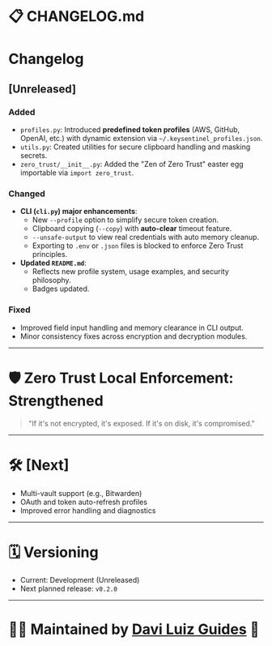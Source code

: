 # 📋 CHANGELOG.md

# Changelog

## [Unreleased]

### Added

- `profiles.py`: Introduced **predefined token profiles** (AWS, GitHub, OpenAI, etc.) with dynamic extension via `~/.keysentinel_profiles.json`.
- `utils.py`: Created utilities for secure clipboard handling and masking secrets.
- `zero_trust/__init__.py`: Added the "Zen of Zero Trust" easter egg importable via `import zero_trust`.

### Changed

- **CLI (`cli.py`) major enhancements**:
  - New `--profile` option to simplify secure token creation.
  - Clipboard copying (`--copy`) with **auto-clear** timeout feature.
  - `--unsafe-output` to view real credentials with auto memory cleanup.
  - Exporting to `.env` or `.json` files is blocked to enforce Zero Trust principles.
- **Updated `README.md`**:
  - Reflects new profile system, usage examples, and security philosophy.
  - Badges updated.

### Fixed

- Improved field input handling and memory clearance in CLI output.
- Minor consistency fixes across encryption and decryption modules.

---

# 🛡 Zero Trust Local Enforcement: Strengthened

> "If it's not encrypted, it's exposed. If it's on disk, it's compromised."

---

# 🛠 [Next]

- Multi-vault support (e.g., Bitwarden)
- OAuth and token auto-refresh profiles
- Improved error handling and diagnostics

---

# 🗓 Versioning

- Current: Development (Unreleased)
- Next planned release: `v0.2.0`

---

# 🧑‍💻 Maintained by [Davi Luiz Guides](https://daviguides.github.io) 🚀
